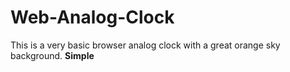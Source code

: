 # Web-Analog-Clock
This is a very basic browser analog clock with a great orange sky background. **Simple**
